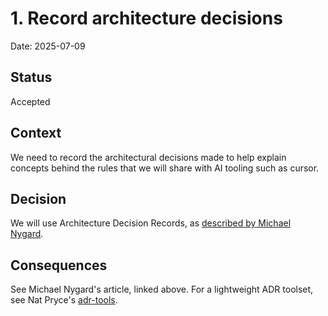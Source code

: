 # 1. Record architecture decisions

Date: 2025-07-09

## Status

Accepted

## Context

We need to record the architectural decisions made to help explain concepts behind the rules that we will share with AI tooling such as cursor.

## Decision

We will use Architecture Decision Records, as [described by Michael Nygard](http://thinkrelevance.com/blog/2011/11/15/documenting-architecture-decisions).

## Consequences

See Michael Nygard's article, linked above. For a lightweight ADR toolset, see Nat Pryce's [adr-tools](https://github.com/npryce/adr-tools).
